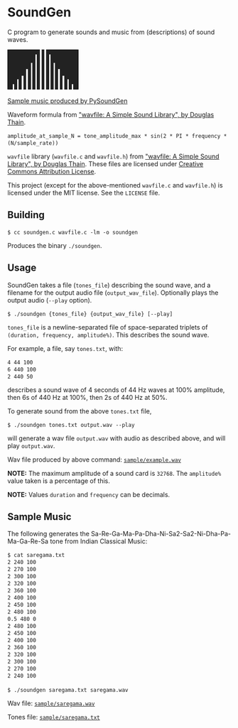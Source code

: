 # SoundGen

C program to generate sounds and music from (descriptions) of sound waves.

![plot](plot.png)

[Sample music produced by PySoundGen](#sample-music)

Waveform formula from ["wavfile: A Simple Sound Library", by Douglas Thain](https://www3.nd.edu/~dthain/courses/cse20211/fall2013/wavfile/).

    amplitude_at_sample_N = tone_amplitude_max * sin(2 * PI * frequency * (N/sample_rate))

`wavfile` library (`wavfile.c` and `wavfile.h`) from ["wavfile: A Simple Sound Library", by Douglas Thain](https://www3.nd.edu/~dthain/courses/cse20211/fall2013/wavfile/). These files are licensed under [Creative Commons Attribution License](https://creativecommons.org/licenses/by/4.0/).

This project (except for the above-mentioned `wavfile.c` and `wavfile.h`) is licensed under the MIT license. See the `LICENSE` file.


## Building

    $ cc soundgen.c wavfile.c -lm -o soundgen

Produces the binary `./soundgen`.


## Usage

SoundGen takes a file (`tones_file`) describing the sound wave, and a filename for the output audio file (`output_wav_file`). Optionally plays
the output audio (`--play` option).

    $ ./soundgen {tones_file} {output_wav_file} [--play]

`tones_file` is a newline-separated file of space-separated triplets of `(duration, frequency, amplitude%)`. This describes the sound wave.

For example, a file, say `tones.txt`, with:

    4 44 100
	6 440 100
	2 440 50

describes a sound wave of 4 seconds of 44 Hz waves at 100% amplitude, then 6s of 440 Hz at 100%, then 2s of 440 Hz at 50%.

To generate sound from the above `tones.txt` file,

    $ ./soundgen tones.txt output.wav --play

will generate a wav file `output.wav` with audio as described above, and will play `output.wav`.

Wav file produced by above command: [`sample/example.wav`](./sample/example.wav?raw=true)



**NOTE:** The maximum amplitude of a sound card is `32768`. The `amplitude%` value taken is a percentage of this.

**NOTE:** Values `duration` and `frequency` can be decimals.

## Sample Music

The following generates the Sa-Re-Ga-Ma-Pa-Dha-Ni-Sa2-Sa2-Ni-Dha-Pa-Ma-Ga-Re-Sa tone from Indian Classical Music:

    $ cat saregama.txt
	2 240 100
	2 270 100
	2 300 100
	2 320 100
	2 360 100
	2 400 100
	2 450 100
	2 480 100
	0.5 480 0
	2 480 100
	2 450 100
	2 400 100
	2 360 100
	2 320 100
	2 300 100
	2 270 100
	2 240 100

    $ ./soundgen saregama.txt saregama.wav

Wav file: [`sample/saregama.wav`](./sample/saregama.wav?raw=true)

Tones file: [`sample/saregama.txt`](./sample/saregama.txt)


